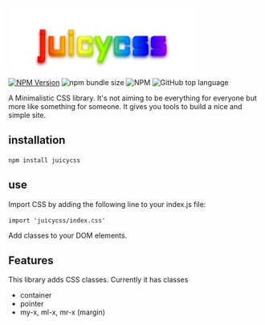 ![juicycss](juicycss_aldrich.png)

[![NPM Version](https://img.shields.io/npm/v/juicycss.svg)](https://www.npmjs.com/package/juicycss)
![npm bundle size](https://img.shields.io/bundlephobia/min/juicycss)
![NPM](https://img.shields.io/npm/l/juicycss)
![GitHub top language](https://img.shields.io/github/languages/top/juissi999/juicycss)

A Minimalistic CSS library. It's not aiming to be everything for everyone but more like something for someone. It gives you tools to build a nice and simple site.

## installation
`npm install juicycss`

## use
Import CSS by adding the following line to your index.js file:

`import 'juicycss/index.css'`

Add classes to your DOM elements.

## Features
This library adds CSS classes. Currently it has classes

* container
* pointer
* my-x, ml-x, mr-x (margin)
